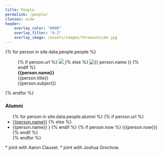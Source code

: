 ```yaml
---
title: People
permalink: /people/
classes: wide
header:
    overlay_color: "#000"
    overlay_filter: "0.2"
    overlay_image: /assets/images/threeoutside.jpg
---
```


<div>
{% for person in site.data.people.people %}
    <figure>
    {% if person.url %}
        <a href=
            {% if person.url contains "://" %}
              "{{ person.url }}"
            {% else %}
              "{{ person.url | relative_url }}"
            {% endif %}
            title="{{ person.name }}"
        >
        <img class="thumb" src=
          {% if person.image_path contains "://" %}
            "{{ person.image_path }}"
          {% else %}
            "{{ person.image_path | relative_url }}"
          {% endif %}
          >
        </a>
    {% else %}
        <img class="thumb" src=
          {% if person.image_path contains "://" %}
            "{{ person.image_path }}"
          {% else %}
            "{{ person.image_path | relative_url }}"
          {% endif %}
          alt="{{ person.name }}">
    {% endif %}
    <figcaption>
        <strong>{{person.name}}</strong><br>
        {{person.title}}<br>
        {{person.subject}}
    </figcaption>
    </figure>
{% endfor %}
</div>
<div>
    <h3>Alumni</h3>
    <ul>
{% for person in site.data.people.alumni %}
    {% if person.url %}
	<li><a href="{{ person.url}}" target="_blank">{{person.name}}</a>        
    {% else %}
    <li>{{person.name}}
    }
    {% endif %}
    {% if person.now %}
        ({{person.now}})
    {% endif %}
    </li>
{% endfor %}
</ul>
* joint with Aaron Clauset.
† joint with Joshua Grochow.
</div>